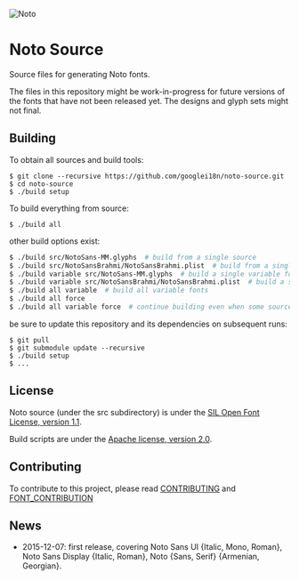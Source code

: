 ![Noto](images/noto.png)

# Noto Source

Source files for generating Noto fonts.

The files in this repository might be work-in-progress for future versions of the fonts that have not been released yet. 
The designs and glyph sets might not final.

## Building

To obtain all sources and build tools:

```
$ git clone --recursive https://github.com/googlei18n/noto-source.git
$ cd noto-source
$ ./build setup
```
To build everything from source:

```
$ ./build all
```

other build options exist:

```bash
$ ./build src/NotoSans-MM.glyphs  # build from a single source
$ ./build src/NotoSansBrahmi/NotoSansBrahmi.plist  # build from a single source
$ ./build variable src/NotoSans-MM.glyphs  # build a single variable font
$ ./build variable src/NotoSansBrahmi/NotoSansBrahmi.plist  # build a single variable font
$ ./build all variable  # build all variable fonts
$ ./build all force
$ ./build all variable force  # continue building even when some sources fail
```

be sure to update this repository and its dependencies on subsequent runs:

```
$ git pull
$ git submodule update --recursive
$ ./build setup
$ ...
```

## License

Noto source (under the src subdirectory) is under the [SIL Open Font License, version 1.1](src/LICENSE).

Build scripts are under the [Apache license, version 2.0](LICENSE).

## Contributing

To contribute to this project, please read [CONTRIBUTING](CONTRIBUTING.md) and [FONT_CONTRIBUTION](FONT_CONTRIBUTION.md)

## News

* 2015-12-07: first release, covering Noto Sans UI {Italic, Mono, Roman}, Noto Sans Display {Italic, Roman}, Noto {Sans, Serif} {Armenian, Georgian}.

